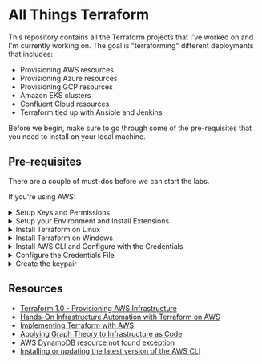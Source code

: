 
# All Things Terraform

This repository contains all the Terraform projects that I've worked on and I'm currently working on. The goal is "terraforming" different deployments that includes:

- Provisioning AWS resources
- Provisioning Azure resources
- Provisioning GCP resources
- Amazon EKS clusters
- Confluent Cloud resources
- Terraform tied up with Ansible and Jenkins

Before we begin, make sure to go through some of the pre-requisites that you need to install on your local machine.

## Pre-requisites

There are a couple of must-dos before we can start the labs. 

If you're using AWS:

<details><summary> Setup Keys and Permissions </summary>


### Setup Keys and Permissions

Login to your AWS Console and go to IAM. You can choose a different username. I'm creating a user called **tf-user**.

```bash
1. IAM --> Users --> Add user 
2. Add username --> Tick the "Access key - Programmatic Access" --> Next: permissions
3. Select "Attach existing policies directly" --> Tick "Administrator Access" --> Next: Tags
4. Key: "Name", Value: "tf-user" --> Next: Review
5. Create User
```

<div class="boxBorder">


Once user is created, you should now see the user name, access ky ID, and Secret access key. Click the **Download .csv**

![](Images/builddevaws1.png)  

Next step is to create the credentials file. You can do this after installing the extensions.

</div>

</details>

<details><summary> Setup your Environment and Install Extensions </summary>

### Setup your Environment and Install Extensions 

For this one, I'm using VS Code. We'll set it up with the following extensions:

- AWS Toolkit Extension
- Terraform Extension

#### AWS Toolkit Extension

Click the View tab and then Extensions. In the search bar, type in the extension name.

![](Images/tfextension-aws.png)  

Once installed, you should see the the AWS icon on the left panel and **Connect to AWS** in the Explorer tab. 

#### Terraform Extension

In the Extensions panel of VSCode, search for the Terraform extension. There's an official extension from Hashicorp but it is still buggy during the creation of this notes thus I suggest to install the extension from Anton Kulikov.

![](Images/tfextension1.png)  

Finally, create your working directory. For this lab, I called my working directory "lab01_build_dev_env".

</details>

<details><summary> Install Terraform on Linux </summary>

### Install Terraform on Linux

To install Terraform, we have these options:

- we can use the [official documentation from Hashicorp](https://learn.hashicorp.com/tutorials/terraform/install-cli)
- install Terraform through [WSL](https://techcommunity.microsoft.com/t5/azure-developer-community-blog/configuring-terraform-on-windows-10-linux-sub-system/ba-p/393845)
- run the [setup-terraform.sh](./setup-terraform.sh) script

After installing, verify.
```bash
$ terraform -v 
```

</details>

<details><summary> Install Terraform on Windows </summary>

### Install Terraform on Windows

There is a lab dedicated to [installing Terraform on a Windows Server using Powershell](./lab07_Install_Terraform_on_Windows_Server/README.md).

</details>

<details><summary> Install AWS CLI and Configure with the Credentials </summary>

### Install AWS CLI and Configure with the Credentials

This part is optional since some labs will use the credentials files or the environment variables for the API keys and secrets.

For labs that do require the AWS CLI, you can easily install it by opening WSL and running the commands below

```bash
$ sudo apt-get update
$ sudo apt install -y awscli
```

Verify the version.

```bash
$ aws --version

aws-cli/1.18.69 Python/3.8.10 Linux/5.10.102.1-microsoft-standard-WSL2 botocore/1.16.19
```

If you're using other OS, you can check out the [Resources](#resources) section below to know more.

To configure our AWS CLI with credentials, run the command below. Paste the access key and the secret key when prompted. This is the same key and secret that you got from the [Setup your Environment and Install Extensions](#setup-your-environment-and-install-extensions) section.

```bash
$ aws configure

AWS Access Key ID [None]: AKIA12345678910
AWS Secret Access Key [None]: ***************
Default region name [None]: ap-southeast-1
Default output format [None]: 
```

You can then choose a default region. For this lab, we'll be using ap-southeast-1 (Singapore.)

</details>


<details><summary> Configure the Credentials File </summary>

### Configure the Credentials File

After you've installed the extension, you will need to configure the credentials profile. This will allow you to connect to your AWS account.

```bash
View --> Command Palette --> AWS: Create Credentials Profile
```

Populate the credentials file with the AWS Access key and secret access key from the CSV file you just downloaded earlier.  

![](Images/tfcredentials.png)  


The credentials file should be created with the text below. 

<details><summary> credentials </summary>
 
```bash
# Amazon Web Services Credentials File used by AWS CLI, SDKs, and tools
# This file was created by the AWS Toolkit for Visual Studio Code extension.
#
# Your AWS credentials are represented by access keys associated with IAM users.
# For information about how to create and manage AWS access keys for a user, see:
# https://docs.aws.amazon.com/IAM/latest/UserGuide/id_credentials_access-keys.html
#
# This credential file can store multiple access keys by placing each one in a
# named "profile". For information about how to change the access keys in a 
# profile or to add a new profile with a different access key, see:
# https://docs.aws.amazon.com/cli/latest/userguide/cli-config-files.html 
#
[vscode-dsv]
# The access key and secret key pair identify your account and grant access to AWS.
aws_access_key_id = AKIA4LE56APQJ3J75I7T
# Treat your secret key like a password. Never share your secret key with anyone. Do 
# not post it in online forums, or store it in a source control system. If your secret 
# key is ever disclosed, immediately use IAM to delete the access key and secret key
# and create a new key pair. Then, update this file with the replacement key details.
aws_secret_access_key = xxxxxxxxxxxxxxxxxxxxxxxxxxxxxxxxxxxxxxxxxxxxx
```
</details>
<br>

If it doesn't exist, you can simply create a **credentials** file and put in the profile, access key and secret access key. For this one, I named the profile **vscode-dev** but you can call it whatever you like.

```bash
[vscode-dev]
aws_access_key_id = AKIA4LE56APQJ3J75I7T
aws_secret_access_key = xxxxxxxxxxxxxxxxxxxxxxxxxxxxxxxxxxxxxxxxxxxxx
```

Back in the Explorer tab, click **Connect to AWS** and select the credentials profile you created. It will prompt you use US-East-1 as default region. Select Yes for now.

To add another region, click the three dots at the Explorer tab and select **Show or hide regions**. We'll use Singapore region for this lab.

![](Images/tfshowhideregions.png)  
![](Images/tfshowregionssingapore.png) 

</details>

<details><summary> Create the keypair</summary>

### Create the keypair

We will need a keypair to connect to our EC2 instances. You can create the keypair through any of the following methods.

- [Create key pairs through the AWS Console](https://docs.aws.amazon.com/AWSEC2/latest/UserGuide/create-key-pairs.html)
- [Create key pairs through the AWS CLI](https://docs.aws.amazon.com/cli/latest/userguide/cli-services-ec2-keypairs.html)

</details>


<!-- <details><summary> If you're using Azure </summary>

 
</details> -->

## Resources

- [Terraform 1.0 - Provisioning AWS Infrastructure](https://cloudacademy.com/course/terraform-provisioning-aws-infrastructure/course-introduction/?context_resource=lp&context_id=2377)
- [Hands-On Infrastructure Automation with Terraform on AWS](https://github.com/PacktPublishing/Hands-on-Infrastructure-Automation-with-Terraform-on-AWS)
- [Implementing Terraform with AWS](https://www.pluralsight.com/courses/implementing-terraform-aws)
- [Applying Graph Theory to Infrastructure as Code](https://www.youtube.com/watch?v=Ce3RNfRbdZ0)
- [AWS DynamoDB resource not found exception](https://stackoverflow.com/questions/40192304/aws-dynamodb-resource-not-found-exception)
- [Installing or updating the latest version of the AWS CLI](https://docs.aws.amazon.com/cli/latest/userguide/getting-started-install.html)